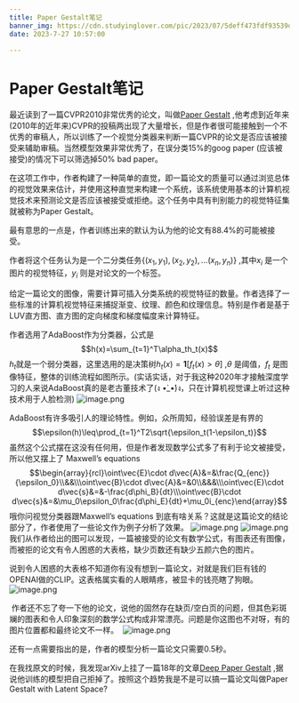 ```yaml
---
title: Paper Gestalt笔记
banner_img: https://cdn.studyinglover.com/pic/2023/07/5deff473fdf93539d3952d3d6894add3.png
date: 2023-7-27 10:57:00

---
```

# Paper Gestalt笔记
最近读到了一篇CVPR2010非常优秀的论文，叫做[Paper Gestalt](https://bbabenko.github.io/assets/papers/paper_gestalt.pdf) ,他考虑到近年来(2010年的近年来)CVPR的投稿两出现了大量增长，但是作者很可能接触到一个不优秀的审稿人，所以训练了一个视觉分类器来判断一篇CVPR的论文是否应该被接受来辅助审稿。当然模型效果非常优秀了，在误分类15%的goog paper (应该被接受)的情况下可以筛选掉50% bad paper。

在这项工作中，作者构建了一种简单的直觉，即一篇论文的质量可以通过浏览总体的视觉效果来估计，并使用这种直觉来构建一个系统，该系统使用基本的计算机视觉技术来预测论文是否应该被接受或拒绝。这个任务中具有判别能力的视觉特征集就被称为Paper Gestalt。

最有意思的一点是，作者训练出来的默认为认为他的论文有88.4%的可能被接受。

作者将这个任务认为是一个二分类任务$\{(x_1,y_1),(x_2,y_2),...(x_n,y_n)\}$ ,其中$x_i$ 是一个图片的视觉特征，$y_i$ 则是对论文的一个标签。

给定一篇论文的图像，需要计算可插入分类系统的视觉特征的数量。作者选择了一些标准的计算机视觉特征来捕捉渐变、纹理、颜色和纹理信息。特别是作者是基于LUV直方图、直方图的定向梯度和梯度幅度来计算特征。

作者选用了AdaBoost作为分类器，公式是$$h(x)=\sum_{t=1}^T\alpha_th_t(x)$$ 
$h_t$就是一个弱分类器，这里选用的是决策树$h_t(x)=\mathbf{1}[f_t(x)>\theta]$ ,$\theta$ 是阈值，$f_t$ 是图像特征，整体的训练流程如图所示。(实话实话，对于我这种2020年才接触深度学习的人来说AdaBoost真的是老古董技术了(ง •̀_•́)ง，只在计算机视觉课上听过这种技术用于人脸检测)
![image.png](https://cdn.studyinglover.com/pic/2023/07/7230c1fa1d43d4fb676127135aef728f.png)

AdaBoost有许多吸引人的理论特性。例如，众所周知，经验误差是有界的$$\epsilon(h)\leq\prod_{t=1}^T2\sqrt{\epsilon_t(1-\epsilon_t)}$$
虽然这个公式摆在这没有任何用，但是作者发现数学公式多了有利于论文被接受，所以他又摆上了 Maxwell’s equations
$$\begin{array}{rcl}\oint\vec{E}\cdot d\vec{A}&=&\frac{Q_{enc}}{\epsilon_0}\\&&\\\oint\vec{B}\cdot d\vec{A}&=&0\\&&&\\\oint\vec{E}\cdot d\vec{s}&=&-\frac{d\phi_B}{dt}\\\oint\vec{B}\cdot d\vec{s}&=&\mu_0\epsilon_0\frac{d\phi_E}{dt}+\mu_0i_{enc}\end{array}$$
哦你问视觉分类器跟Maxwell’s equations 到底有啥关系？这就是这篇论文的结论部分了，作者使用了一些论文作为例子分析了效果。
![image.png](https://cdn.studyinglover.com/pic/2023/07/c29f925390f8307701c7206b71e177bb.png)
![image.png](https://cdn.studyinglover.com/pic/2023/07/698b7a4ae9b5fa5751a2b562f4bad18a.png)
我们从作者给出的图可以发现，一篇被接受的论文有数学公式，有图表还有图像，而被拒的论文有令人困惑的大表格，缺少页数还有缺少五颜六色的图片。

说到令人困惑的大表格不知道你有没有想到一篇论文，对就是我们巨有钱的OPENAI做的CLIP。这表格属实看的人眼睛疼，被显卡的钱亮瞎了狗眼。
![image.png](https://cdn.jsdelivr.net/gh/StudyingLover/anything/20230420145907.png)

 作者还不忘了夸一下他的论文，说他的固然存在缺页/空白页的问题，但其色彩斑斓的图表和令人印象深刻的数学公式构成非常漂亮。问题是你这图也不对呀，有的图片位置都和最终论文不一样。
 ![image.png](https://cdn.studyinglover.com/pic/2023/07/86016048d0e76fde6f121419d1a3f0a4.png)

还有一点需要指出的是，作者的模型分析一篇论文只需要0.5秒。

在我找原文的时候，我发现arXiv上挂了一篇18年的文章[Deep Paper Gestalt](https://arxiv.org/abs/1812.08775) ,据说他训练的模型把自己拒掉了。按照这个趋势我是不是可以搞一篇论文叫做Paper Gestalt with Latent Space?